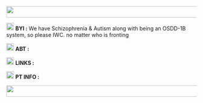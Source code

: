 <img src="https://i.postimg.cc/RZ0PxkFs/tumblr-d33b3d56fbde1560f1f7b1106cf4a6ed-7f658b03-540.gif" width="1000" height="30"/>

<img src="https://i.postimg.cc/ydWBJQvv/01d2623a.gif" width="20" height="20"/> **BYI :** We have Schizophrenia & Autism along with being an OSDD-1B system, so please IWC. no matter who is fronting

<img src="https://i.postimg.cc/T37D5wxx/tumblr-a8c062c136418eaaab7af38faaabdab2-16c571a3-75.gif" width="20" height="20"/> **ABT :**

<img src="https://i.postimg.cc/t4NHBZJ0/X0fRhTb.gif" width="20" height="20"/>  **LINKS :**

<img src="https://i.postimg.cc/3rz4T6B8/eWa90mJ.gif" width="20" height="20"/> **PT INFO :**

<img src="https://i.postimg.cc/RZ0PxkFs/tumblr-d33b3d56fbde1560f1f7b1106cf4a6ed-7f658b03-540.gif" width=1000 height=30/>
